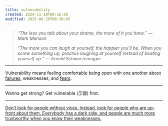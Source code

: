 ```yaml
---
title: vulnerability
created: 2024-11-18T09:16:50
modified: 2025-08-29T08:30:45
---
```


> _“The less you talk about your shame, the more of it you have.” — Mark Manson_

> _“The more you can laugh at yourself, the happier you’ll be. When you screw something up, practice laughing at yourself instead of beating yourself up.” — Arnold Schwarzenegger_

---

Vulnerability means feeling comfortable being open with one another about [failures](Failing%20forward%20turns%20setbacks%20into%20stepping%20stones.md), weaknesses, and [fears](fear.md).

---

Wanna get strong? Get vulnerable (示弱) first.

---

[Don’t look for people without vices. Instead, look for people who are up-front about them. Everybody has a dark side, and people are much more trustworthy when you know their weaknesses.](https://perell.com/note/28-pieces-of-life-advice/)
